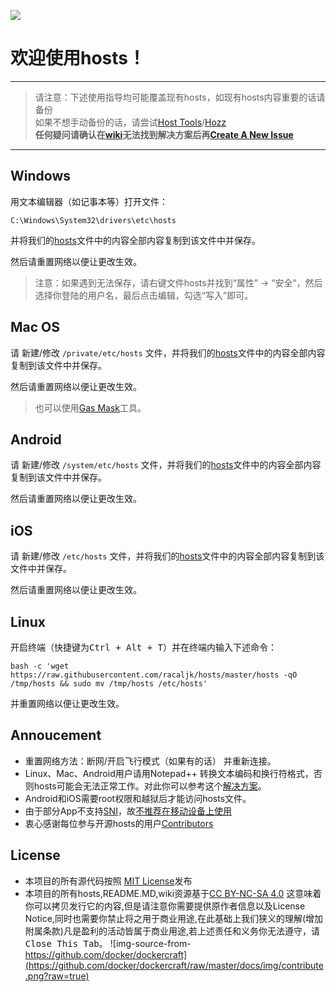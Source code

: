 ![](https://www.google.com.hk/logos/doodles/2016/yam-kim-fais-103rd-birthday-5697151885639680-hp.jpg)

# 欢迎使用hosts！

-----------------

> 请注意：下述使用指导均可能覆盖现有hosts，如现有hosts内容重要的话请备份<br>
> 如果不想手动备份的话，请尝试[Host Tools](https://github.com/racaljk/hosts/tree/master/hosts_tools)/[Hozz](http://blog.zhangruipeng.me/Hozz/)<br>
> **任何疑问请确认在[wiki](https://github.com/racaljk/hosts/wiki)无法找到解决方案后再[Create A New Issue](https://github.com/racaljk/hosts/issues/new)**

------------------

## Windows
用文本编辑器（如记事本等）打开文件：

    C:\Windows\System32\drivers\etc\hosts
    
并将我们的[hosts](https://raw.githubusercontent.com/racaljk/hosts/master/hosts)文件中的内容全部内容复制到该文件中并保存。

然后请重置网络以便让更改生效。

> 注意：如果遇到无法保存，请右键文件hosts并找到“属性” -> “安全”，然后选择你登陆的用户名，最后点击编辑，勾选“写入”即可。

## Mac OS
请 新建/修改 `/private/etc/hosts` 文件，并将我们的[hosts](https://raw.githubusercontent.com/racaljk/hosts/master/hosts)文件中的内容全部内容复制到该文件中并保存。

然后请重置网络以便让更改生效。

> 也可以使用[Gas Mask](http://www.macupdate.com/app/mac/29949/gas-mask/)工具。


## Android
请 新建/修改 `/system/etc/hosts` 文件，并将我们的[hosts](https://raw.githubusercontent.com/racaljk/hosts/master/hosts)文件中的内容全部内容复制到该文件中并保存。

然后请重置网络以便让更改生效。

## iOS
请 新建/修改 `/etc/hosts` 文件，并将我们的[hosts](https://raw.githubusercontent.com/racaljk/hosts/master/hosts)文件中的内容全部内容复制到该文件中并保存。

然后请重置网络以便让更改生效。

## Linux
开启终端（快捷键为<kbd>Ctrl + Alt + T</kbd>）并在终端内输入下述命令：

    bash -c 'wget https://raw.githubusercontent.com/racaljk/hosts/master/hosts -qO /tmp/hosts && sudo mv /tmp/hosts /etc/hosts'
    
并重置网络以便让更改生效。

## Annoucement
* 重置网络方法：断网/开启飞行模式（如果有的话） 并重新连接。
* Linux、Mac、Android用户请用Notepad++ 转换文本编码和换行符格式，否则hosts可能会无法正常工作。对此你可以参考这个[解决方案](http://www.zhihu.com/question/29064201/answer/63612656)。
* Android和iOS需要root权限和越狱后才能访问hosts文件。
* 由于部分App不支持[SNI](https://en.wikipedia.org/wiki/Server_Name_Indication)，故[不推荐在移动设备上使用](https://github.com/racaljk/hosts/wiki/%E4%B8%BA%E4%BB%80%E4%B9%88%E4%B8%8D%E6%8E%A8%E8%8D%90%E5%9C%A8%E7%A7%BB%E5%8A%A8%E8%AE%BE%E5%A4%87%E4%B8%8A%E4%BD%BF%E7%94%A8hosts%EF%BC%9F)
* 衷心感谢每位参与开源hosts的用户[Contributors](https://github.com/racaljk/hosts/graphs/contributors)

## License
* 本项目的所有源代码按照 [MIT License](https://github.com/racaljk/hosts/blob/master/LICENSE)发布
* 本项目的所有hosts,README.MD,wiki资源基于[CC BY-NC-SA 4.0](https://creativecommons.org/licenses/by-nc-sa/4.0/)
这意味着你可以拷贝发行它的内容,但是请注意你需要提供原作者信息以及License Notice,同时也需要你禁止将之用于商业用途,在此基础上我们狭义的理解(增加附属条款)凡是盈利的活动皆属于商业用途,若上述责任和义务你无法遵守，请<kbd>Close This Tab</kbd>。
![img-source-from-https://github.com/docker/dockercraft](https://github.com/docker/dockercraft/raw/master/docs/img/contribute.png?raw=true)